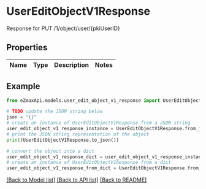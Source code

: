 # UserEditObjectV1Response

Response for PUT /1/object/user/{pkiUserID}

## Properties

Name | Type | Description | Notes
------------ | ------------- | ------------- | -------------

## Example

```python
from eZmaxApi.models.user_edit_object_v1_response import UserEditObjectV1Response

# TODO update the JSON string below
json = "{}"
# create an instance of UserEditObjectV1Response from a JSON string
user_edit_object_v1_response_instance = UserEditObjectV1Response.from_json(json)
# print the JSON string representation of the object
print(UserEditObjectV1Response.to_json())

# convert the object into a dict
user_edit_object_v1_response_dict = user_edit_object_v1_response_instance.to_dict()
# create an instance of UserEditObjectV1Response from a dict
user_edit_object_v1_response_from_dict = UserEditObjectV1Response.from_dict(user_edit_object_v1_response_dict)
```
[[Back to Model list]](../README.md#documentation-for-models) [[Back to API list]](../README.md#documentation-for-api-endpoints) [[Back to README]](../README.md)


